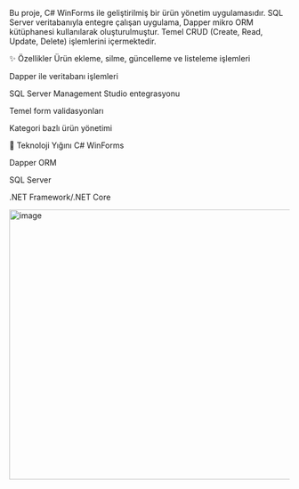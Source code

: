 Bu proje, C# WinForms ile geliştirilmiş bir ürün yönetim uygulamasıdır. SQL Server veritabanıyla entegre çalışan uygulama, 
Dapper mikro ORM kütüphanesi kullanılarak oluşturulmuştur. Temel CRUD (Create, Read, Update, Delete) işlemlerini içermektedir.


✨ Özellikler
Ürün ekleme, silme, güncelleme ve listeleme işlemleri

Dapper ile veritabanı işlemleri

SQL Server Management Studio entegrasyonu

Temel form validasyonları

Kategori bazlı ürün yönetimi

🔧 Teknoloji Yığını
C# WinForms

Dapper ORM

SQL Server

.NET Framework/.NET Core

<img width="919" height="485" alt="image" src="https://github.com/user-attachments/assets/011925d3-96ed-4d05-a0ab-1aa047942f6d" />

